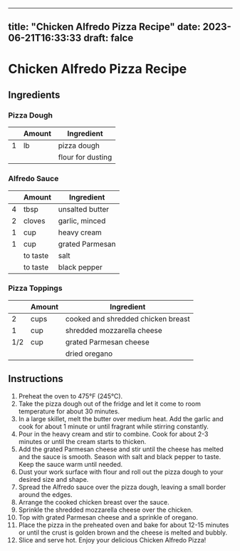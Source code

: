 
---
title: "Chicken Alfredo Pizza Recipe"
date: 2023-06-21T16:33:33
draft: falce
---

# Chicken Alfredo Pizza Recipe

## Ingredients

### Pizza Dough
|   | Amount | Ingredient |
| - | ------ | ---------- |
| 1 | lb     | pizza dough |
|   |        | flour for dusting |

### Alfredo Sauce
|   | Amount  | Ingredient        |
| - | ------- | ----------------- |
| 4 | tbsp    | unsalted butter   |
| 2 | cloves  | garlic, minced    |
| 1 | cup     | heavy cream       |
| 1 | cup     | grated Parmesan   |
|   | to taste| salt              |
|   | to taste| black pepper      |

### Pizza Toppings
|   | Amount| Ingredient           |
| - | ----- | --------------------|
| 2 | cups  | cooked and shredded chicken breast |
| 1 | cup   | shredded mozzarella cheese |
| 1/2 | cup| grated Parmesan cheese |
|   |       | dried oregano        |

## Instructions
1. Preheat the oven to 475°F (245°C).
2. Take the pizza dough out of the fridge and let it come to room temperature for about 30 minutes. 
3. In a large skillet, melt the butter over medium heat. Add the garlic and cook for about 1 minute or until fragrant while stirring constantly. 
4. Pour in the heavy cream and stir to combine. Cook for about 2-3 minutes or until the cream starts to thicken. 
5. Add the grated Parmesan cheese and stir until the cheese has melted and the sauce is smooth. Season with salt and black pepper to taste. Keep the sauce warm until needed.
6. Dust your work surface with flour and roll out the pizza dough to your desired size and shape. 
7. Spread the Alfredo sauce over the pizza dough, leaving a small border around the edges. 
8. Arrange the cooked chicken breast over the sauce.
9. Sprinkle the shredded mozzarella cheese over the chicken. 
10. Top with grated Parmesan cheese and a sprinkle of oregano.
11. Place the pizza in the preheated oven and bake for about 12-15 minutes or until the crust is golden brown and the cheese is melted and bubbly. 
12. Slice and serve hot. Enjoy your delicious Chicken Alfredo Pizza!
